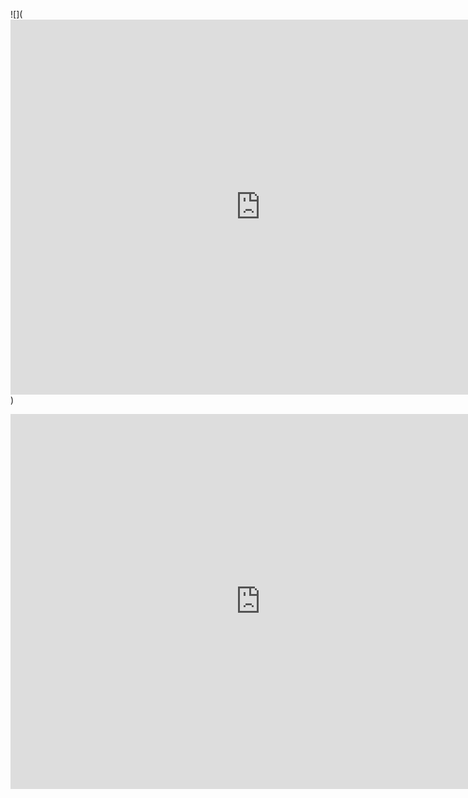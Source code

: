 
![](<iframe src="https://myhub.autodesk360.com/ue2f9b62c/shares/public/SH919a0QTf3c32634dcfb9351a699727bfa0?mode=embed" width="800" height="600" allowfullscreen="true" webkitallowfullscreen="true" mozallowfullscreen="true"  frameborder="0"></iframe>)


<div class="video-container">
<iframe src="https://myhub.autodesk360.com/ue2f9b62c/shares/public/SH919a0QTf3c32634dcfb9351a699727bfa0?mode=embed" width="800" height="600" allowfullscreen="true" webkitallowfullscreen="true" mozallowfullscreen="true"  frameborder="0"></iframe>
</div>
